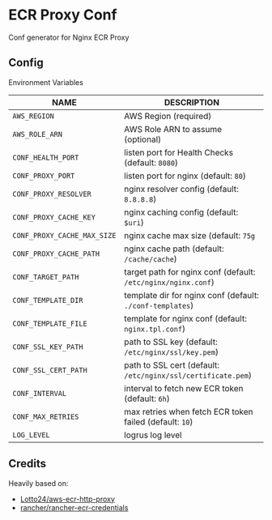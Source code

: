 # ECR Proxy Conf

Conf generator for Nginx ECR Proxy

## Config

Environment Variables

| NAME | DESCRIPTION |
|------|-------------|
| `AWS_REGION`                | AWS Region (required)                                         |
| `AWS_ROLE_ARN`              | AWS Role ARN to assume (optional)                             |
| `CONF_HEALTH_PORT`          | listen port for Health Checks (default: `8080`)               |
| `CONF_PROXY_PORT`           | listen port for nginx (default: `80`)                         |
| `CONF_PROXY_RESOLVER`       | nginx resolver config (default: `8.8.8.8`)                    |
| `CONF_PROXY_CACHE_KEY`      | nginx caching config (default: `$uri`)                        |
| `CONF_PROXY_CACHE_MAX_SIZE` | nginx cache max size (default: `75g`                          |
| `CONF_PROXY_CACHE_PATH`     | nginx cache path (default: `/cache/cache`)                    |
| `CONF_TARGET_PATH`          | target path for nginx conf (default: `/etc/nginx/nginx.conf`) |
| `CONF_TEMPLATE_DIR`         | template dir for nginx conf (default: `./conf-templates`)     |
| `CONF_TEMPLATE_FILE`        | template for nginx conf (default: `nginx.tpl.conf`)           |
| `CONF_SSL_KEY_PATH`         | path to SSL key (default: `/etc/nginx/ssl/key.pem`)           |
| `CONF_SSL_CERT_PATH`        | path to SSL cert (default: `/etc/nginx/ssl/certificate.pem`)  |
| `CONF_INTERVAL`             | interval to fetch new ECR token (default: `6h`)               |
| `CONF_MAX_RETRIES`          | max retries when fetch ECR token failed (default: `10`)       |
| `LOG_LEVEL`                 | logrus log level                                              |

## Credits

Heavily based on:

- [Lotto24/aws-ecr-http-proxy](github.com/Lotto24/aws-ecr-http-proxy)
- [rancher/rancher-ecr-credentials](github.com/rancher/rancher-ecr-credentials)

